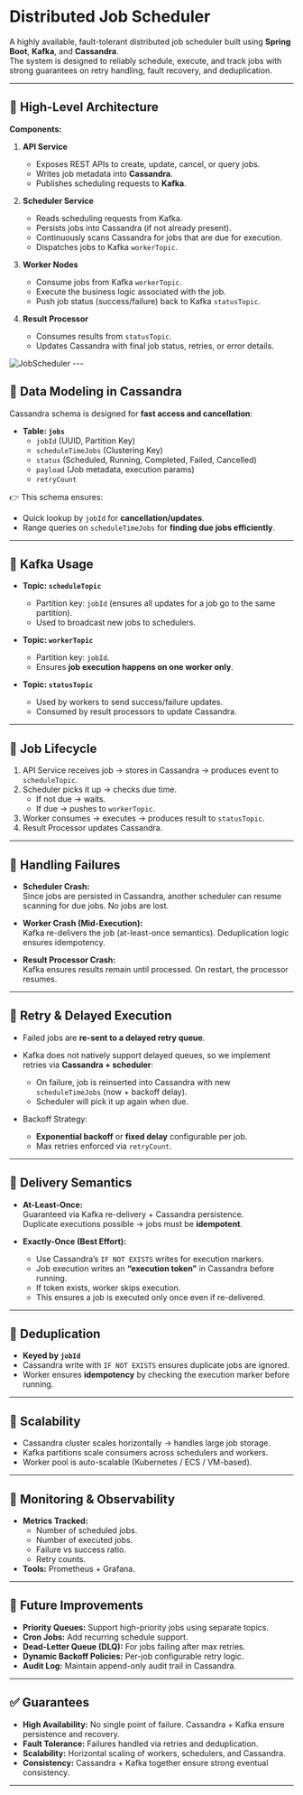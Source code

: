 # Distributed Job Scheduler

A highly available, fault-tolerant distributed job scheduler built using **Spring Boot**, **Kafka**, and **Cassandra**.  
The system is designed to reliably schedule, execute, and track jobs with strong guarantees on retry handling, fault recovery, and deduplication.

---

## 📌 High-Level Architecture

**Components:**

1. **API Service**
   - Exposes REST APIs to create, update, cancel, or query jobs.
   - Writes job metadata into **Cassandra**.
   - Publishes scheduling requests to **Kafka**.

2. **Scheduler Service**
   - Reads scheduling requests from Kafka.
   - Persists jobs into Cassandra (if not already present).
   - Continuously scans Cassandra for jobs that are due for execution.
   - Dispatches jobs to Kafka `workerTopic`.

3. **Worker Nodes**
   - Consume jobs from Kafka `workerTopic`.
   - Execute the business logic associated with the job.
   - Push job status (success/failure) back to Kafka `statusTopic`.

4. **Result Processor**
   - Consumes results from `statusTopic`.
   - Updates Cassandra with final job status, retries, or error details.
<img src="pr-system-design/JobScheduler/JobSchedulerPrasen.png" alt="JobScheduler" style="max-width: 100%;">
---

## 📌 Data Modeling in Cassandra

Cassandra schema is designed for **fast access and cancellation**:

- **Table: `jobs`**
  - `jobId` (UUID, Partition Key)
  - `scheduleTimeJobs` (Clustering Key)
  - `status` (Scheduled, Running, Completed, Failed, Cancelled)
  - `payload` (Job metadata, execution params)
  - `retryCount`

👉 This schema ensures:
- Quick lookup by `jobId` for **cancellation/updates**.
- Range queries on `scheduleTimeJobs` for **finding due jobs efficiently**.

---

## 📌 Kafka Usage

- **Topic: `scheduleTopic`**
  - Partition key: `jobId` (ensures all updates for a job go to the same partition).
  - Used to broadcast new jobs to schedulers.

- **Topic: `workerTopic`**
  - Partition key: `jobId`.
  - Ensures **job execution happens on one worker only**.

- **Topic: `statusTopic`**
  - Used by workers to send success/failure updates.
  - Consumed by result processors to update Cassandra.

---

## 📌 Job Lifecycle

1. API Service receives job → stores in Cassandra → produces event to `scheduleTopic`.
2. Scheduler picks it up → checks due time.
   - If not due → waits.
   - If due → pushes to `workerTopic`.
3. Worker consumes → executes → produces result to `statusTopic`.
4. Result Processor updates Cassandra.

---

## 📌 Handling Failures

- **Scheduler Crash:**  
  Since jobs are persisted in Cassandra, another scheduler can resume scanning for due jobs. No jobs are lost.

- **Worker Crash (Mid-Execution):**  
  Kafka re-delivers the job (at-least-once semantics). Deduplication logic ensures idempotency.

- **Result Processor Crash:**  
  Kafka ensures results remain until processed. On restart, the processor resumes.

---

## 📌 Retry & Delayed Execution

- Failed jobs are **re-sent to a delayed retry queue**.
- Kafka does not natively support delayed queues, so we implement retries via **Cassandra + scheduler**:
  - On failure, job is reinserted into Cassandra with new `scheduleTimeJobs` (now + backoff delay).
  - Scheduler will pick it up again when due.

- Backoff Strategy:  
  - **Exponential backoff** or **fixed delay** configurable per job.
  - Max retries enforced via `retryCount`.

---

## 📌 Delivery Semantics

- **At-Least-Once:**  
  Guaranteed via Kafka re-delivery + Cassandra persistence.  
  Duplicate executions possible → jobs must be **idempotent**.

- **Exactly-Once (Best Effort):**
  - Use Cassandra’s `IF NOT EXISTS` writes for execution markers.
  - Job execution writes an **“execution token”** in Cassandra before running.
  - If token exists, worker skips execution.
  - This ensures a job is executed only once even if re-delivered.

---

## 📌 Deduplication

- **Keyed by `jobId`**
- Cassandra write with `IF NOT EXISTS` ensures duplicate jobs are ignored.
- Worker ensures **idempotency** by checking the execution marker before running.

---

## 📌 Scalability

- Cassandra cluster scales horizontally → handles large job storage.
- Kafka partitions scale consumers across schedulers and workers.
- Worker pool is auto-scalable (Kubernetes / ECS / VM-based).

---

## 📌 Monitoring & Observability

- **Metrics Tracked:**
  - Number of scheduled jobs.
  - Number of executed jobs.
  - Failure vs success ratio.
  - Retry counts.
- **Tools:** Prometheus + Grafana.

---

## 📌 Future Improvements

- **Priority Queues:** Support high-priority jobs using separate topics.
- **Cron Jobs:** Add recurring schedule support.
- **Dead-Letter Queue (DLQ):** For jobs failing after max retries.
- **Dynamic Backoff Policies:** Per-job configurable retry logic.
- **Audit Log:** Maintain append-only audit trail in Cassandra.

---

## ✅ Guarantees

- **High Availability:** No single point of failure. Cassandra + Kafka ensure persistence and recovery.
- **Fault Tolerance:** Failures handled via retries and deduplication.
- **Scalability:** Horizontal scaling of workers, schedulers, and Cassandra.
- **Consistency:** Cassandra + Kafka together ensure strong eventual consistency.

---
